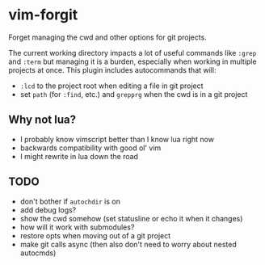 # vim-forgit

Forget managing the cwd and other options for git projects.

The current working directory impacts a lot of useful commands
like `:grep` and `:term` but managing it is a burden,
especially when working in multiple projects at once.
This plugin includes autocommands that will:

- `:lcd` to the project root when editing a file in git project
- set `path` (for `:find`, etc.) and `grepprg` when the cwd is in a git project

## Why not lua?

- I probably know vimscript better than I know lua right now
- backwards compatibility with good ol' vim
- I might rewrite in lua down the road

## TODO

- don't bother if `autochdir` is on
- add debug logs?
- show the cwd somehow (set statusline or echo it when it changes)
- how will it work with submodules?
- restore opts when moving out of a git project
- make git calls async (then also don't need to worry about nested autocmds)
